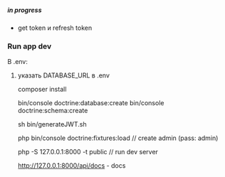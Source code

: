 ##### in progress

* get token и refresh token

### Run app dev
 В .env:
1) указать DATABASE_URL в .env

    
    composer install
    
    bin/console doctrine:database:create
    bin/console doctrine:schema:create
    
    sh bin/generateJWT.sh
    
    php bin/console doctrine:fixtures:load // create admin (pass: admin)
    
    php -S 127.0.0.1:8000 -t public // run dev server
   
   http://127.0.0.1:8000/api/docs - docs
    
